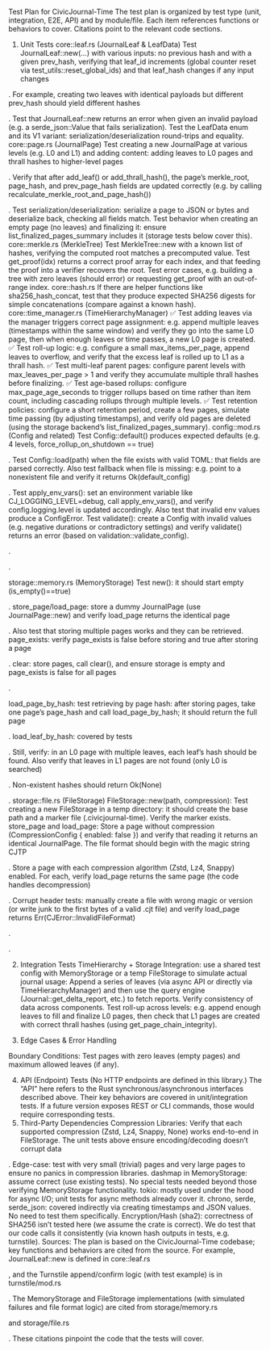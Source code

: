Test Plan for CivicJournal-Time
The test plan is organized by test type (unit, integration, E2E, API) and by module/file. Each item references functions or behaviors to cover. Citations point to the relevant code sections.
1. Unit Tests
core::leaf.rs (JournalLeaf & LeafData)
Test JournalLeaf::new(...) with various inputs: no previous hash and with a given prev_hash, verifying that leaf_id increments (global counter reset via test_utils::reset_global_ids) and that leaf_hash changes if any input changes
 
. For example, creating two leaves with identical payloads but different prev_hash should yield different hashes
 
 
.
Test that JournalLeaf::new returns an error when given an invalid payload (e.g. a serde_json::Value that fails serialization).
Test the LeafData enum and its V1 variant: serialization/deserialization round-trips and equality.
core::page.rs (JournalPage)
Test creating a new JournalPage at various levels (e.g. L0 and L1) and adding content: adding leaves to L0 pages and thrall hashes to higher-level pages
 
. Verify that after add_leaf() or add_thrall_hash(), the page’s merkle_root, page_hash, and prev_page_hash fields are updated correctly (e.g. by calling recalculate_merkle_root_and_page_hash())
 
.
Test serialization/deserialization: serialize a page to JSON or bytes and deserialize back, checking all fields match.
Test behavior when creating an empty page (no leaves) and finalizing it: ensure list_finalized_pages_summary includes it (storage tests below cover this).
core::merkle.rs (MerkleTree)
Test MerkleTree::new with a known list of hashes, verifying the computed root matches a precomputed value.
Test get_proof(idx) returns a correct proof array for each index, and that feeding the proof into a verifier recovers the root.
Test error cases, e.g. building a tree with zero leaves (should error) or requesting get_proof with an out-of-range index.
core::hash.rs
If there are helper functions like sha256_hash_concat, test that they produce expected SHA256 digests for simple concatenations (compare against a known hash).
core::time_manager.rs (TimeHierarchyManager)
✅ Test adding leaves via the manager triggers correct page assignment: e.g. append multiple leaves (timestamps within the same window) and verify they go into the same L0 page, then when enough leaves or time passes, a new L0 page is created.
✅ Test roll-up logic: e.g. configure a small max_items_per_page, append leaves to overflow, and verify that the excess leaf is rolled up to L1 as a thrall hash.
✅ Test multi-leaf parent pages: configure parent levels with max_leaves_per_page > 1 and verify they accumulate multiple thrall hashes before finalizing.
✅ Test age-based rollups: configure max_page_age_seconds to trigger rollups based on time rather than item count, including cascading rollups through multiple levels.
✅ Test retention policies: configure a short retention period, create a few pages, simulate time passing (by adjusting timestamps), and verify old pages are deleted (using the storage backend’s list_finalized_pages_summary).
config::mod.rs (Config and related)
Test Config::default() produces expected defaults (e.g. 4 levels, force_rollup_on_shutdown == true)
 
.
Test Config::load(path) when the file exists with valid TOML: that fields are parsed correctly. Also test fallback when file is missing: e.g. point to a nonexistent file and verify it returns Ok(default_config)
 
.
Test apply_env_vars(): set an environment variable like CJ_LOGGING_LEVEL=debug, call apply_env_vars(), and verify config.logging.level is updated accordingly. Also test that invalid env values produce a ConfigError.
Test validate(): create a Config with invalid values (e.g. negative durations or contradictory settings) and verify validate() returns an error (based on validation::validate_config).
<!--query::engine.rs (QueryEngine)
get_leaf_inclusion_proof(leaf_hash):
Set up a storage backend (e.g. in-memory) with known pages and leaves. Invoke get_leaf_inclusion_proof for an existing leaf hash; verify the returned LeafInclusionProof has the correct leaf, page_id, level, and a valid Merkle proof (you can recompute the Merkle root separately to check). Cite logic: it searches L0 pages and constructs a MerkleTree
 
 
.
Test the “leaf not found” path: call with a hash not in any page and verify it returns an Err(QueryError::LeafNotFound)
 
.
Test the case where a found leaf has no matching stored JournalLeaf: e.g. if a leaf hash is in a page but load_leaf_by_hash returns None, the code returns Err(QueryError::LeafNotFound).
reconstruct_container_state(container_id, at_timestamp):
Build a sequence of pages with leaves having a specific container_id and timestamps. Call reconstruct_container_state at a timestamp after some leaves; verify it returns a ReconstructedState whose state_data equals the cumulative delta (merged via apply_delta) of all matching leaves up to that time
 
.
Test “container not found” path: if no leaf with that container_id exists up to the given time, the function should return Err(QueryError::ContainerNotFound(container_id))
 
.
get_delta_report(container_id, from, to):
Create leaves within a page spanning a time range. Call get_delta_report with a range covering some of them, and verify the returned DeltaReport.deltas contains exactly those leaves (sorted by timestamp)
 
.
Test the InvalidParameters error: call with from > to and verify it returns Err(QueryError::InvalidParameters)
 
.
Test “container not found” if no matching leaves in range: expect Err(QueryError::ContainerNotFound).
get_page_chain_integrity(level, from, to):
Create a series of pages at a level with known prev_page_hash chain, and modify some (simulate corruption) so that recalculate_merkle_root_and_page_hash() yields a different hash. Call get_page_chain_integrity and verify it returns a list of PageIntegrityReport entries: pages with no issues should have is_valid=true, and any with mismatched merkle_root or prev_page_hash should list the appropriate issue message. Logic: it recalculates each page’s hashes and compares to originals
 
.
Test the InvalidParameters case: e.g. from=5, to=3 should return an Err(QueryError::InvalidParameters)
--> 
.
<!-- Test pages missing from storage: include a summary with a page_id that has no stored file, and verify the report for that page has is_valid=false with issue “page missing” -->
 
.
<!--api::sync_api.rs
Test Journal::new(config): uses create_storage_backend and TimeHierarchyManager::new. The existing test verifies it returns Ok
 
. Also test that if create_storage_backend fails (e.g. invalid file path for FileStorage), it returns an Err(CJError).
get_page(level, page_id):
Test retrieving a non-existent page returns Err(CJError::PageNotFound)
 
. This is already done in tests. Also test retrieving an existing page returns Ok(page).
(Optional) If any other methods exist (e.g. leaf inclusion, reports in sync_api), test them similarly by calling the underlying async query methods via the tokio runtime.
api::async_api.rs
Journal::new(config).await: test success (already covered). Also simulate failure: for example, pass a config with unsupported storage type or invalid base_path to cause create_storage_backend to error.
append_leaf(timestamp, parent_hash, container_id, data):
Test appending a single leaf returns a PageContentHash::LeafHash with a 32-byte hash
 
.
Test multiple appends: ensure each returned hash is unique
 
.
Error path: simulate a storage write failure. For example, use MemoryStorage with set_fail_on_store as in tests
 
, then call append_leaf. It should return Err(CJError::StorageError) with the simulated error message
 
.
Rollup trigger: configure a tiny max_items_per_page and append enough leaves to force a roll-up, verifying the call still succeeds (the tests illustrate this)
 
.
get_page(level, page_id): test non-existent page returns Err(CJError::PageNotFound)
 
 (already covered). Test success for an existing page.
Async query methods (get_leaf_inclusion_proof, reconstruct_container_state, get_delta_report, get_page_chain_integrity): these simply await the QueryEngine methods. Write async tests that set up known data (via previous append_leaf calls) and verify these methods return correct results or errors, paralleling the QueryEngine unit tests above.-->
storage::memory.rs (MemoryStorage)
Test new(): it should start empty (is_empty()==true)
 
.
store_page/load_page: store a dummy JournalPage (use JournalPage::new) and verify load_page returns the identical page
 
. Also test that storing multiple pages works and they can be retrieved.
page_exists: verify page_exists is false before storing and true after storing a page
 
.
clear: store pages, call clear(), and ensure storage is empty and page_exists is false for all pages
 
.
<!-- Fail-on-store: use set_fail_on_store(level, page_id) to simulate errors (the tests show this)

E.g., configure a fail on level 0 (any page) and ensure store_page returns an Err(CJError::StorageError). Verify the error message matches the format (contains “Simulated MemoryStorage write failure”)

Then clear the failure condition and ensure store succeeds. -->
<!-- list_finalized_pages_summary: after storing some pages, verify that list_finalized_pages_summary(level) returns summaries with correct page_id and level for all pages at that level.
backup_journal and restore_journal: For MemoryStorage, backup_journal is a no-op (logs a warning)

Test that calling it returns Ok(()) and does not alter storage. restore_journal should return a “not supported” error

; test that it returns Err(CJError::NotImplemented) or similar. -->
load_page_by_hash: test retrieving by page hash: after storing pages, take one page’s page_hash and call load_page_by_hash; it should return the full page
 
.
load_leaf_by_hash: covered by tests
 
. Still, verify: in an L0 page with multiple leaves, each leaf’s hash should be found. Also verify that leaves in L1 pages are not found (only L0 is searched)
 
 
. Non-existent hashes should return Ok(None)
 
.
storage::file.rs (FileStorage)
FileStorage::new(path, compression): Test creating a new FileStorage in a temp directory: it should create the base path and a marker file (.civicjournal-time). Verify the marker exists.
store_page and load_page:
Store a page without compression (CompressionConfig { enabled: false }) and verify that reading it returns an identical JournalPage. The file format should begin with the magic string CJTP
 
.
Store a page with each compression algorithm (Zstd, Lz4, Snappy) enabled. For each, verify load_page returns the same page (the code handles decompression)
 
.
Corrupt header tests: manually create a file with wrong magic or version (or write junk to the first bytes of a valid .cjt file) and verify load_page returns Err(CJError::InvalidFileFormat)
 
.

<!--
page_exists and delete_page: verify page_exists(level,page_id) matches filesystem state. Test deleting a page file removes it (and page_exists returns false afterward)

Deleting a non-existent page should still return Ok(()).
list_finalized_pages_summary: after storing multiple pages across levels, ensure summaries include all existing pages. Also test that if the level directory is missing or empty, it returns an empty list

load_page_by_hash: store several pages at various levels; take one page_hash and call load_page_by_hash. Verify it finds and returns the correct page

Test that it skips files with wrong magic or extension (code uses MAGIC_STRING and known extensions) and returns Ok(None) if not found

load_leaf_by_hash: similar to MemoryStorage: for L0 pages with leaves, verify each leaf’s hash is found
-->
 
<!--. If no L0 dir exists, it should return Ok(None)-->

<!-- Verify skipping of non-page_ files (code checks file name prefix) -->
 
.
<!--backup_journal(backup_path):
Empty journal: if the journal subdirectory is absent, calling backup_journal should create an empty zip containing only a manifest with no files
 
. Test that an empty zip is created and that the manifest inside has files: [].
Non-empty journal: store a few pages, call backup_journal, and then open the resulting zip. Verify that it contains a manifest and compressed page files. Check the manifest’s files entries (paths and hashes) are correct (this verifies both backup and manifest creation logic).
restore_journal(backup_path, target_dir):
Test error if backup_path does not exist: it should return Err(CJError::StorageError)
 
.
For a valid backup zip created above, call restore_journal to a new directory. Then verify that the restored target_dir/journal/level_X/page_Y.cjt files exist and match the originals. Verify metadata (file permissions, etc) are preserved as coded.-->
<!--turnstile::mod.rs (Turnstile Manager)
append(&mut self, payload_json, timestamp): test that appending valid JSON produces a ticket (hex hash) and adds a pending entry. The existing test computes a specific hash for {"foo":"bar"}
 
. Also test that pending_count() increments and list_pending() returns the ticket.
confirm_ticket(leaf_hash, status, error_msg):
Confirming true should set the entry’s status to Committed, update prev_leaf_hash to leaf_hash, move the hash into committed, and remove it from pending
 
. Test these side-effects (e.g. ts.latest_leaf_hash() equals the ticket, ts.pending_count()==0).
Confirming false (with an error message) should set last_error and increment retries: if retries exceed max_retries, status becomes FailedPermanent. It should also call log_orphan_leaf if log_orphans=true, creating an OrphanEvent. Verify that an orphan is recorded in orphan_events() with matching fields.
Test error conditions: confirming a non-existent ticket should return Err(CJError::NotFound).
retry_next_pending(callback):
Case 1: callback returns success (1): pending entry becomes committed (similar to confirm), and retry_next_pending returns Ok(0)
 
. Verify pending count drops and prev_leaf_hash updates.
Case 2: hash mismatch (tampered payload): the code checks computed != leaf_hash and returns Ok(-2), marking status FailedPermanent
 
. Test by manually altering an entry’s payload_json as in existing test
 
.
Case 3: callback returns failure (!=1): increment retry_count. If retry_count < max_retries, return Ok(1) and ensure status remains Pending and last_error updated. If retry_count >= max_retries, set status to FailedPermanent and return Ok(2). In both cases, log_orphan_leaf should be called (recording an orphan). Verify orphan_events() grows and contains the expected orig_hash, error_msg, etc.
Verify that if no pending entries exist, retry_next_pending returns Ok(-1).
Other methods:
leaf_exists(leaf_hash): test that it returns true if the hash is in pending or committed, otherwise false.
list_pending(max): test it returns up to max hashes of status Pending.-->
2. Integration Tests
TimeHierarchy + Storage Integration: use a shared test config with MemoryStorage or a temp FileStorage to simulate actual journal usage:
Append a series of leaves (via async API or directly via TimeHierarchyManager) and then use the query engine (Journal::get_delta_report, etc.) to fetch reports. Verify consistency of data across components.
Test roll-up across levels: e.g. append enough leaves to fill and finalize L0 pages, then check that L1 pages are created with correct thrall hashes (using get_page_chain_integrity).
<!-- Configuration + Init Integration: call civicjournal_time::init(config_path) with a path to a custom TOML file (or none) and verify the global config is initialized and accessible via config(). Test that environment overrides are applied at init (e.g. set CJ_LOGGING_LEVEL before init). -->
<!-- End-to-End Workflow (API): simulate an application scenario:
Initialize the system with a test config (e.g. in-memory storage).
Append several deltas for multiple containers over time via the async/sync API.
Query the container states and delta reports; verify they match expected outcomes (this exercises append + query integration).
Perform a backup to a file, then restore into a new directory; verify the restored data yields identical query results. -->
3. Edge Cases & Error Handling
<!-- Invalid Inputs:
Passing a non-JSON or malformed JSON string to Turnstile::append or compute_hash should cause an error (the code uses serde_json::from_str

). Test that it returns Err. -->
<!-- Calling QueryEngine methods with nonsensical parameters (empty container IDs, levels out of range, etc.) and verify proper InvalidParameters or ContainerNotFound errors. -->
<!-- File I/O errors: e.g. simulate write permission denied (set storage path to a read-only directory) and verify operations return CJError::StorageError. -->
<!-- In load_page, if the file is too short (len<6) or has wrong magic/version, it returns InvalidFileFormat

. Test these by writing custom invalid files. -->
Boundary Conditions:
Test pages with zero leaves (empty pages) and maximum allowed leaves (if any).
<!-- Time edges: leaves with timestamps exactly on roll-up boundaries. -->
4. API (Endpoint) Tests
(No HTTP endpoints are defined in this library.) The “API” here refers to the Rust synchronous/asynchronous interfaces described above. Their key behaviors are covered in unit/integration tests. If a future version exposes REST or CLI commands, those would require corresponding tests.
5. Third-Party Dependencies
Compression Libraries:
Verify that each supported compression (Zstd, Lz4, Snappy, None) works end-to-end in FileStorage. The unit tests above ensure encoding/decoding doesn’t corrupt data
 
 
. Edge-case: test with very small (trivial) pages and very large pages to ensure no panics in compression libraries.
dashmap in MemoryStorage: assume correct (use existing tests). No special tests needed beyond those verifying MemoryStorage functionality.
tokio: mostly used under the hood for async I/O; unit tests for async methods already cover it.
chrono, serde, serde_json: covered indirectly via creating timestamps and JSON values. No need to test them specifically.
Encryption/Hash (sha2): correctness of SHA256 isn’t tested here (we assume the crate is correct). We do test that our code calls it consistently (via known hash outputs in tests, e.g. turnstile).
Sources: The plan is based on the CivicJournal-Time codebase; key functions and behaviors are cited from the source. For example, JournalLeaf::new is defined in core::leaf.rs
 
, and the Turnstile append/confirm logic (with test example) is in turnstile/mod.rs
 
. The MemoryStorage and FileStorage implementations (with simulated failures and file format logic) are cited from storage/memory.rs
 
 and storage/file.rs
 
 
. These citations pinpoint the code that the tests will cover.